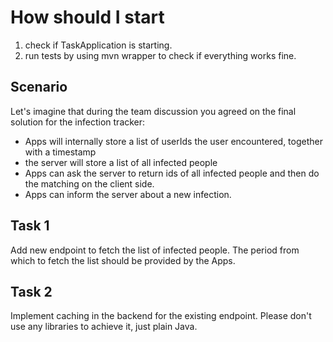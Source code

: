 # How should I start
1. check if TaskApplication is starting.
2. run tests by using mvn wrapper to check if everything works fine.

## Scenario

Let's imagine that during the team discussion you agreed on the final solution for the infection tracker:
- Apps will internally store a list of userIds the user encountered, together with a timestamp
- the server will store a list of all infected people
- Apps can ask the server to return ids of all infected people and then do the matching on the client side.
- Apps can inform the server about a new infection.

## Task 1
Add new endpoint to fetch the list of infected people. The period from which to fetch the list should be provided by the Apps.

## Task 2
Implement caching in the backend for the existing endpoint. Please don't use any libraries to achieve it, just plain Java.